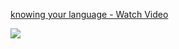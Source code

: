 <div>
    <a href="https://www.loom.com/share/98918f91d7b64ba5b86adb8d3b2cd06f">
      <p>knowing your language - Watch Video</p>
    </a>
    <a href="https://www.loom.com/share/98918f91d7b64ba5b86adb8d3b2cd06f">
      <img style="max-width:300px;" src="https://cdn.loom.com/sessions/thumbnails/98918f91d7b64ba5b86adb8d3b2cd06f-with-play.gif">
    </a>
  </div>
